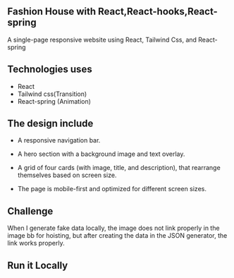 ## Fashion House with React,React-hooks,React-spring

A single-page responsive website using React, Tailwind Css, and React-spring

## Technologies uses
 - React
 - Tailwind css(Transition)
 - React-spring (Animation)
## The design include
 - A responsive navigation bar.

 - A hero section with a background image and text overlay.

-  A grid of four cards (with image, title, and description), that rearrange themselves based on screen size.

-  The page is mobile-first and optimized for different screen sizes.
  
  ## Challenge
  When I generate fake data locally, the image does not link properly in the image bb for hoisting, but after creating the data in the JSON generator, the link works properly.

  ## Run it Locally
  
